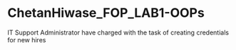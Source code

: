 # ChetanHiwase_FOP_LAB1-OOPs
IT Support Administrator have charged with the task of creating credentials for new hires

